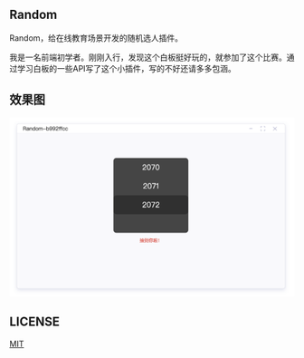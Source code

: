 ## Random

Random，给在线教育场景开发的随机选人插件。

我是一名前端初学者。刚刚入行，发现这个白板挺好玩的，就参加了这个比赛。通过学习白板的一些API写了这个小插件，写的不好还请多多包涵。

## 效果图

![效果图](./images/1.jpg)

## LICENSE

[MIT](./LICENSE)
